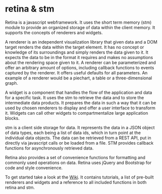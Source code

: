 # retina & stm

Retina is a javascript webframework. It uses the short term memory
(stm) module to provide an organized storage of data within the client
memory. It supports the concepts of renderers and widgets.

A renderer is an independent visualization library that given data and
a DOM target renders the data within the target element. It has no
concept or knowledge of its surroundings and simply renders the data
given to it. It expects the data to be in the format it requires and
makes no assumptions about the rendering space given to it. A renderer
can be parameterized and offer an arbitrary amount of options,
including callback functions to events captured by the renderer. It
offers useful defaults for all parameters. An example of a renderer
would be a piechart, a table or a three-dimensional graph.

A widget is a component that handles the flow of the application and
data for a specific task. It uses the stm to retrieve the data and to
store the intermediate data products. It prepares the data in such a
way that it can be used by chosen renderers to display and offer a
user interface to transform it. Widgets can call other widgets to
compartmentalize large application blocks.

stm is a client side storage for data. It represents the data in a
JSON object of data types, each being a list of data ids, which in
turn point at the individual data objects. The data can be retrieved
from a REST API, put in directly via javascript calls or be loaded
from a file. STM provides callback functions for asynchronously
retrieved data.

Retina also provides a set of convenience functions for formatting and
commonly used operations on data. Retina uses jQuery and Bootstrap for
code and style convenience.

To get started take a look at the [Wiki](../../wiki). It contains tutorials, a list
of pre-built renderers and widgets and a reference to all included
functions in both retina and stm.
